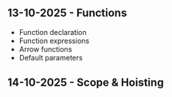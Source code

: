 ## 13-10-2025 -  Functions 

- Function declaration
- Function expressions
- Arrow functions
- Default parameters

## 14-10-2025 - Scope & Hoisting
